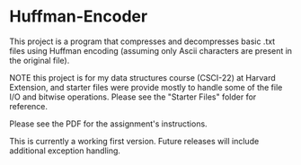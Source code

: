 # Huffman-Encoder

This project is a program that compresses and decompresses basic .txt files using Huffman encoding
(assuming only Ascii characters are present in the original file). 

NOTE this project is for my data structures course (CSCI-22) at Harvard Extension, and starter files
were provide mostly to handle some of the file I/O and bitwise operations. Please see the "Starter Files"
folder for reference.

Please see the PDF for the assignment's instructions.

This is currently a working first version. Future releases will include additional exception handling.

